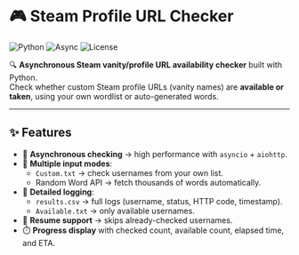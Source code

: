 # 🎮 Steam Profile URL Checker

![Python](https://img.shields.io/badge/Python-3.9%2B-blue?logo=python)
![Async](https://img.shields.io/badge/Asyncio-aiohttp-green)
![License](https://img.shields.io/badge/License-MIT-yellow.svg)

🔍 **Asynchronous Steam vanity/profile URL availability checker** built with Python.  
Check whether custom Steam profile URLs (vanity names) are **available or taken**, using your own wordlist or auto-generated words.

---

## ✨ Features

- 🚀 **Asynchronous checking** → high performance with `asyncio` + `aiohttp`.
- 📂 **Multiple input modes**:
  - `Custom.txt` → check usernames from your own list.
  - Random Word API → fetch thousands of words automatically.
- 📝 **Detailed logging**:
  - `results.csv` → full logs (username, status, HTTP code, timestamp).
  - `Available.txt` → only available usernames.
- 🔄 **Resume support** → skips already-checked usernames.
- ⏱️ **Progress display** with checked count, available count, elapsed time, and ETA.
